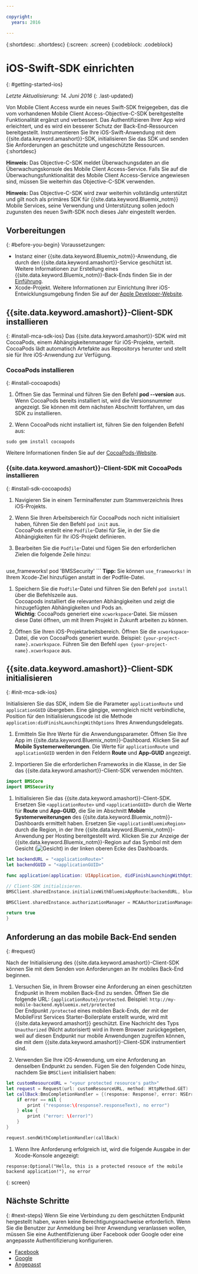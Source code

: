 ```yaml
---

copyright:
  years: 2016

---
```

{:shortdesc: .shortdesc}
{:screen: .screen}
{:codeblock: .codeblock}

# iOS-Swift-SDK einrichten
{: #getting-started-ios}

*Letzte Aktualisierung: 14. Juni 2016*
{: .last-updated}

Von Mobile Client Access wurde ein neues Swift-SDK freigegeben, das die vom vorhandenen Mobile Client Access-Objective-C-SDK bereitgestellte Funktionalität ergänzt und verbessert. Das Authentifizieren Ihrer App wird erleichtert, und es wird ein besserer Schutz der Back-End-Ressourcen bereitgestellt. Instrumentieren Sie Ihre iOS-Swift-Anwendung mit dem {{site.data.keyword.amashort}}-SDK, initialisieren Sie das SDK und senden Sie Anforderungen an geschützte und ungeschützte Ressourcen.
{:shortdesc}

**Hinweis:** Das Objective-C-SDK meldet Überwachungsdaten an die Überwachungskonsole des Mobile Client Access-Service. Falls Sie auf die Überwachungsfunktionalität des Mobile Client Access-Service angewiesen sind, müssen Sie weiterhin das Objective-C-SDK verwenden.

**Hinweis:** Das Objective-C-SDK wird zwar weiterhin vollständig unterstützt und gilt noch als primäres SDK für {{site.data.keyword.Bluemix_notm}} Mobile Services, seine Verwendung und Unterstützung sollen jedoch zugunsten des neuen Swift-SDK noch dieses Jahr eingestellt werden. 






## Vorbereitungen
{: #before-you-begin}
Voraussetzungen:
* Instanz einer {{site.data.keyword.Bluemix_notm}}-Anwendung, die durch den {{site.data.keyword.amashort}}-Service geschützt ist. Weitere Informationen zur Erstellung eines {{site.data.keyword.Bluemix_notm}}-Back-Ends finden Sie in der [Einführung](index.html).
* Xcode-Projekt. Weitere Informationen zur Einrichtung Ihrer iOS-Entwicklungsumgebung finden Sie auf der [Apple Developer-Website](https://developer.apple.com/support/xcode/).


## {{site.data.keyword.amashort}}-Client-SDK installieren
{: #install-mca-sdk-ios}
Das {{site.data.keyword.amashort}}-SDK wird mit CocoaPods, einem Abhängigkeitenmanager für iOS-Projekte, verteilt. CocoaPods lädt automatisch Artefakte aus Repositorys herunter und stellt sie für Ihre iOS-Anwendung zur Verfügung.


### CocoaPods installieren
{: #install-cocoapods}
1. Öffnen Sie das Terminal und führen Sie den Befehl **pod --version** aus. Wenn CocoaPods bereits installiert ist, wird die Versionsnummer angezeigt. Sie können mit dem nächsten Abschnitt fortfahren, um das SDK zu installieren.

1. Wenn CocoaPods nicht installiert ist, führen Sie den folgenden Befehl aus:
```
sudo gem install cocoapods
```
Weitere Informationen finden Sie auf der [CocoaPods-Website](https://cocoapods.org/).

### {{site.data.keyword.amashort}}-Client-SDK mit CocoaPods installieren
{: #install-sdk-cocoapods}

1. Navigieren Sie in einem Terminalfenster zum Stammverzeichnis Ihres iOS-Projekts.

1. Wenn Sie Ihren Arbeitsbereich für CocoaPods noch nicht initialisiert haben, führen Sie den Befehl `pod init` aus.<br/>
 CocoaPods erstellt eine `Podfile`-Datei für Sie, in der Sie die Abhängigkeiten für Ihr iOS-Projekt definieren.

1. Bearbeiten Sie die `Podfile`-Datei und fügen Sie den erforderlichen Zielen die folgende Zeile hinzu:

	```
  use_frameworks!
  pod 'BMSSecurity'
	```
  **Tipp:** Sie können `use_frameworks!` in Ihrem Xcode-Ziel hinzufügen anstatt in der Podfile-Datei.

1. Speichern Sie die `Podfile`-Datei und führen Sie den Befehl `pod install` über die Befehlszeile aus. <br/>Cocoapods installiert die relevanten Abhängigkeiten und zeigt die hinzugefügten Abhängigkeiten und Pods an.<br/>
**Wichtig**: CocoaPods generiert eine `xcworkspace`-Datei. Sie müssen diese Datei öffnen, um mit Ihrem Projekt in Zukunft arbeiten zu können.

1. Öffnen Sie Ihren iOS-Projektarbeitsbereich. Öffnen Sie die `xcworkspace`-Datei, die von CocoaPods generiert wurde. Beispiel: `{your-project-name}.xcworkspace`. Führen Sie den Befehl `open {your-project-name}.xcworkspace` aus.

## {{site.data.keyword.amashort}}-Client-SDK initialisieren
{: #init-mca-sdk-ios}

 Initialisieren Sie das SDK, indem Sie die Parameter `applicationRoute` und `applicationGUID` übergeben. Eine gängige, wenngleich nicht verbindliche, Position für den Initialisierungscode ist die Methode `application:didFinishLaunchingWithOptions` Ihres Anwendungsdelegats.

1. Ermitteln Sie Ihre Werte für die Anwendungsparameter. Öffnen Sie Ihre App im {{site.data.keyword.Bluemix_notm}}-Dashboard. Klicken Sie auf **Mobile Systemerweiterungen**. Die Werte für `applicationRoute` und `applicationGUID` werden in den Feldern **Route** und **App-GUID** angezeigt.

1. Importieren Sie die erforderlichen Frameworks in die Klasse, in der Sie das {{site.data.keyword.amashort}}-Client-SDK verwenden möchten.

 ```Swift
 import BMSCore
 import BMSSecurity
 ```  

1. Initialisieren Sie das {{site.data.keyword.amashort}}-Client-SDK. Ersetzen Sie `<applicationRoute>` und `<applicationGUID>` durch die Werte für **Route** und **App-GUID**, die Sie im Abschnitt **Mobile Systemerweiterungen** des {{site.data.keyword.Bluemix_notm}}-Dashboards ermittelt haben. Ersetzen Sie `<applicationBluemixRegion>` durch die Region, in der Ihre {{site.data.keyword.Bluemix_notm}}-Anwendung per Hosting bereitgestellt wird. Klicken Sie zur Anzeige der {{site.data.keyword.Bluemix_notm}}-Region auf das Symbol mit dem Gesicht (![Gesicht](/face.png "Gesicht")) in der linken oberen Ecke des Dashboards.
 


 ```Swift
 let backendURL = "<applicationRoute>"
 let backendGUID = "<applicationGUID>"

 func application(application: UIApplication, didFinishLaunchingWithOptions launchOptions: [NSObject: AnyObject]?) -> Bool {

 // Client-SDK initialisieren.  
 BMSClient.sharedInstance.initializeWithBluemixAppRoute(backendURL, bluemixAppGUID: backendGUID, bluemixRegion: BMSClient.<applicationBluemixRegion>)

 BMSClient.sharedInstance.authorizationManager = MCAAuthorizationManager.sharedInstance

 return true
 }
 ```

## Anforderung an das mobile Back-End senden
{: #request}

Nach der Initialisierung des {{site.data.keyword.amashort}}-Client-SDK können Sie mit dem Senden von Anforderungen an Ihr mobiles Back-End beginnen.


1. Versuchen Sie, in Ihrem Browser eine Anforderung an einen geschützten Endpunkt in Ihrem mobilen Back-End zu senden. Öffnen Sie die folgende URL: `{applicationRoute}/protected`. Beispiel: `http://my-mobile-backend.mybluemix.net/protected`
<br/>Der Endpunkt `/protected` eines mobilen Back-Ends, der mit der MobileFirst Services Starter-Boilerplate erstellt wurde, wird mit {{site.data.keyword.amashort}} geschützt. Eine Nachricht des Typs `Unauthorized` (Nicht autorisiert) wird in Ihrem Browser zurückgegeben, weil auf diesen Endpunkt nur mobile Anwendungen zugreifen können, die mit dem {{site.data.keyword.amashort}}-Client-SDK instrumentiert sind.

1. Verwenden Sie Ihre iOS-Anwendung, um eine Anforderung an denselben Endpunkt zu senden. Fügen Sie den folgenden Code hinzu, nachdem Sie `BMSClient` initialisiert haben:

 ```Swift
 let customResourceURL = "<your protected resource's path>"
 let request = Request(url: customResourceURL, method: HttpMethod.GET)
 let callBack:BmsCompletionHandler = {(response: Response?, error: NSError?) in
     if error == nil {
         print ("response:\(response?.responseText), no error")
     } else {
         print ("error: \(error)")
     }
 }

 request.sendWithCompletionHandler(callBack)
 ```

1.  Wenn Ihre Anforderung erfolgreich ist, wird die folgende Ausgabe in der Xcode-Konsole angezeigt:

 ```
 response:Optional("Hello, this is a protected resouce of the mobile backend application!"), no error
 ```
{: screen}
 
## Nächste Schritte
{: #next-steps}
Wenn Sie eine Verbindung zu dem geschützten Endpunkt hergestellt haben, waren keine Berechtigungsnachweise erforderlich. Wenn Sie die Benutzer zur Anmeldung bei Ihrer Anwendung veranlassen wollen, müssen Sie eine Authentifizierung über Facebook oder Google oder eine angepasste Authentifizierung konfigurieren.
  * [Facebook](facebook-auth-ios-swift-sdk.html)
  * [Google](google-auth-ios-swift-sdk.html)
  * [Angepasst](custom-auth-ios-swift-sdk.html)
